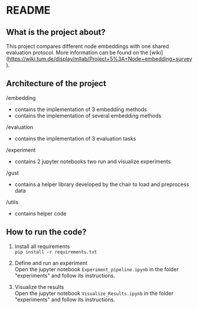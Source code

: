 # README

## What is the project about?
This project compares different node embeddings with one shared evaluation protocol.
More information can be found on the [wiki] (https://wiki.tum.de/display/mllab/Project+5%3A+Node+embedding+survey).

## Architecture of the project

/embedding
- contains the implementation of 3 embedding methods
- contains the implementation of several embedding methods

/evaluation
- contains the implementation of 3 evaluation tasks

/experiment
- contains 2 jupyter notebooks two run and visualize experiments

/gust
- contains a helper library developed by the chair to load and preprocess data

/utils
- contains helper code

## How to run the code?
1. Install all requirements  
`pip install -r requirements.txt`

2. Define and run an experiment  
Open the jupyter notebook `Experiment_pipeline.ipynb` in the folder "experiments" and follow its instructions.

3. Visualize the results  
Open the jupyter notebook `Visualize_Results.ipynb` in the folder "experiments" and follow its instructions.